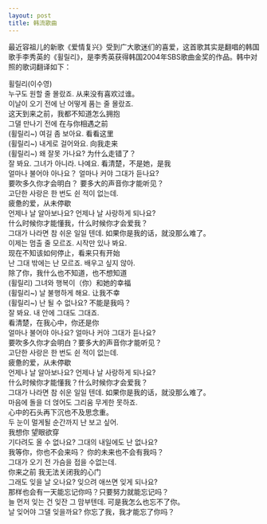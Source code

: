 ```yaml
---
layout: post
title: 韩流歌曲
---
```


<p>最近容祖儿的新歌《爱情复兴》受到广大歌迷们的喜爱，这首歌其实是翻唱的韩国歌手李秀英的《휠릴리》，是李秀英获得韩国2004年SBS歌曲金奖的作品。韩中对照的歌词翻译如下：</p>



<p>휠릴리(이수영)<br />누구도 원할 줄 몰랐죠. 从来没有喜欢过谁。<br />이날이 오기 전에 난 어떻게 품는 줄 몰랐죠.<br />这天到来之前，我都不知道怎么拥抱<br />그댈 만나기 전에 在与你相遇之前<br />(휠릴리~) 여길 좀 보아요. 看看这里<br />(휠릴리~) 내게로 걸어와요. 向我走来<br />(휠릴리~) 왜 잘못 가나요? 为什么走错了？<br />잘 봐요. 그녀가 아니라. 나예요. 看清楚，不是她，是我<br />얼마나 불어야 아나요？ 얼마나 커야 그대가 듣나요?<br />要吹多久你才会明白？ 要多大的声音你才能听见？<br />고단한 사랑은 한 번도 쉰 적이 없는데.<br />疲惫的爱，从未停歇<br />언제나 날 알아보나요? 언제나 날 사랑하게 되나요?<br />什么时候你才能懂我，什么时候你才会爱我？<br />그대가 나라면 참 쉬운 일일 텐데. 如果你是我的话，就没那么难了。<br />이제는 멈출 줄 모르죠. 시작만 있나 봐요.<br />现在不知该如何停止，看来只有开始<br />난 그대 밖에는 난 모르죠. 배우고 싶지 않아.<br />除了你，我什么也不知道，也不想知道<br />(휠릴리) 그녀와 행복이（你）和她的幸福<br />(휠릴리~) 날 불행하게 해요. 让我不幸<br />(휠릴리~) 난 될 수 없나요? 不能是我吗？<br />잘 봐요. 내 안에 그대도 그대죠.<br />看清楚，在我心中，你还是你<br />얼마나 불어야 아나요? 얼마나 커야 그대가 듣나요?<br />要吹多久你才会明白？要多大的声音你才能听见？<br />고단한 사랑은 한 번도 쉰 적이 없는데.<br />疲惫的爱，从未停歇<br />언제나 날 알아보나요? 언제나 날 사랑하게 되나요?<br />什么时候你才能懂我？什么时候你才会爱我？<br />그대가 나라면 참 쉬운 일일 텐데. 如果你是我的话，就没那么难了。<br />마음에 돌을 더 얹어도 그리움 무게한 못하죠.<br />心中的石头再下沉也不及思念重。<br />두 눈이 멀게될 순간까지 난 보고 싶어.<br />我想你 望眼欲穿<br />기다려도 올 수 없나요? 그대의 내일에도 난 없나요?<br />我等你，你也不会来吗？ 你的未来也不会有我吗？<br />그대가 오기 전 가슴을 접을 수없는데.<br />你来之前 我无法关闭我的心门<br />그래도 잊을 날 오나요? 잊으려 애쓰면 잊게 되나요?<br />那样也会有一天能忘记你吗？只要努力就能忘记吗？<br />늘 먼저 잊는 건 잊잔 그 맘부텐데. 可是我怎么也忘不了你。<br />날 잊어야 그댈 잊을까요? 你忘了我，我才能忘了你吗？</p>

